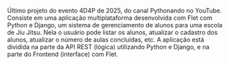 Último projeto do evento 4D4P de 2025, do canal Pythonando no YouTube. Consiste em uma aplicação multiplataforma desenvolvida com Flet com Python e Django, um sistema de gerenciamento de alunos para uma escola de Jiu Jitsu.
Nela o usuário pode listar os alunos, atualizar o cadastro dos alunos, atualizar o número de aulas concluídas, etc.
A aplicação está dividida na parte da API REST (lógica) utilizando Python e Django, e na parte do Frontend (interface) com Flet.
